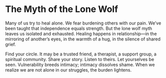 # The Myth of the Lone Wolf


Many of us try to heal alone. We fear burdening others with our pain. We’ve been taught that independence equals strength. But the lone wolf myth leaves us isolated and exhausted. Healing happens in relationship—in the mirroring of another’s eyes, in the warmth of a hug, in the silence of shared grief.

Find your circle. It may be a trusted friend, a therapist, a support group, a spiritual community. Share your story. Listen to theirs. Let yourselves be seen. Vulnerability breeds intimacy; intimacy dissolves shame. When we realize we are not alone in our struggles, the burden lightens.
